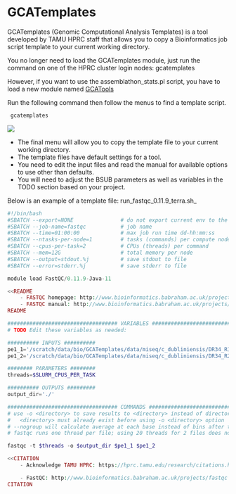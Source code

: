 # GCATemplates
GCATemplates (Genomic Computational Analysis Templates) is a tool developed by TAMU HPRC staff that allows you to copy a Bioinformatics job script template to your current working directory.

You no longer need to load the GCATemplates module, just run the command on one of the HPRC cluster login nodes: gcatemplates

However, if you want to use the assemblathon_stats.pl script, you have to load a new module named [GCATools](/kb3/Software/useful-tools/SW@GCATools/ "wikilink")

Run the following command then follow the menus to find a template script.
```php
 gcatemplates
```

![][image-1]

* The final menu will allow you to copy the template file to your current working directory.
* The template files have default settings for a tool.
* You need to edit the input files and read the manual for available options to use other than defaults.
* You will need to adjust the BSUB parameters as well as variables in the TODO section based on your project.

Below is an example of a template file: run_fastqc_0.11.9_terra.sh_

```php
#!/bin/bash
#SBATCH --export=NONE               # do not export current env to the job
#SBATCH --job-name=fastqc           # job name
#SBATCH --time=01:00:00             # max job run time dd-hh:mm:ss
#SBATCH --ntasks-per-node=1         # tasks (commands) per compute node
#SBATCH --cpus-per-task=2           # CPUs (threads) per command
#SBATCH --mem=12G                   # total memory per node
#SBATCH --output=stdout.%j          # save stdout to file
#SBATCH --error=stderr.%j           # save stderr to file

module load FastQC/0.11.9-Java-11

<<README
    - FASTQC homepage: http://www.bioinformatics.babraham.ac.uk/projects/fastqc
    - FASTQC manual: http://www.bioinformatics.babraham.ac.uk/projects/fastqc/Help
README

################################### VARIABLES ##################################
# TODO Edit these variables as needed:

########## INPUTS ##########
pe1_1='/scratch/data/bio/GCATemplates/data/miseq/c_dubliniensis/DR34_R1.fastq.gz'
pe1_2='/scratch/data/bio/GCATemplates/data/miseq/c_dubliniensis/DR34_R2.fastq.gz'

######## PARAMETERS ########
threads=$SLURM_CPUS_PER_TASK

########## OUTPUTS #########
output_dir='./'

################################### COMMANDS ###################################
# use -o <directory> to save results to <directory> instead of directory where reads are located
#   <directory> must already exist before using -o <directory> option
# --nogroup will calculate average at each base instead of bins after the first 50 bp
# fastqc runs one thread per file; using 20 threads for 2 files does not speed up the processing

fastqc -t $threads -o $output_dir $pe1_1 $pe1_2

<<CITATION
    - Acknowledge TAMU HPRC: https://hprc.tamu.edu/research/citations.html

    - FastQC: http://www.bioinformatics.babraham.ac.uk/projects/fastqc
CITATION
```

[image-1]:	https://github.tamu.edu/emmanueljpreciado/HPRCWiki/blob/main/images/gcatemplates.png?raw=true